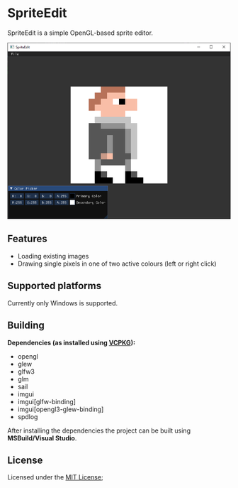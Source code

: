 # SpriteEdit

SpriteEdit is a simple OpenGL-based sprite editor.

![Screenshot of the program](./screenshot.png)

## Features

- Loading existing images
- Drawing single pixels in one of two active colours (left or right click)

## Supported platforms

Currently only Windows is supported.

## Building

**Dependencies (as installed using [VCPKG](https://github.com/microsoft/vcpkg)):**

- opengl
- glew
- glfw3
- glm
- sail
- imgui
- imgui[glfw-binding]
- imgui[opengl3-glew-binding]
- spdlog

After installing the dependencies the project can be built using **MSBuild/Visual Studio**.

## License

Licensed under the [MIT License](./LICENSE);
